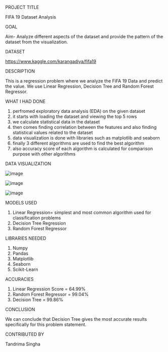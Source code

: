 PROJECT TITLE

FIFA 19 Dataset Analysis

GOAL

Aim- Analyze different aspects of the dataset and provide the pattern of the dataset from the visualization.

DATASET

https://www.kaggle.com/karangadiya/fifa19

DESCRIPTION

This is a regression problem where we analyze the FiFA 19 Data and predict the value. We use Linear Regression, Decision Tree  and Random Forest Regressor.

WHAT I HAD DONE

1. perfromed exploratory data analysis (EDA) on the given dataset
2. it starts with loading the dataset and viewing the top 5 rows
3. we calculate statistical data in the dataset
4. then comes finding correlation between the features and also finding statistical values related to the dataset
5. data visualization is done with libraries such as matplotlib and seaborn
6. finally 3 different algorithms are used to find the best algorithm 
7. also accuracy score of each algorithm is calculated for comparison purpose with other algorithms

 DATA VISUALIZATION

![image](https://user-images.githubusercontent.com/78292851/154267611-e086ea34-8c1a-4d24-98df-9c5a2df7d4ed.png)

![image](https://user-images.githubusercontent.com/78292851/154267654-ce055236-da81-4c77-ab20-e1bab346746a.png)

![image](https://user-images.githubusercontent.com/78292851/154267682-5b640296-d9ec-4815-bc96-5d7db0ab9c7e.png)



MODELS USED

1. Linear Regression= simplest and most common algorithm used for classification problems
2. Decision Tree Regression
3. Random Forest Regressor


LIBRARIES NEEDED

1. Numpy
2. Pandas
3. Matplotlib
4. Seaborn
5. Scikit-Learn

ACCURACIES

1. Linear Regression Score = 64.99%
2. Random Forest Regressor = 99.04%
3. Decision Tree  = 99.86%

CONCLUSION

We can conclude that Decision Tree gives the most accurate results specifically for this problem statement.

CONTRIBUTED BY

Tandrima Singha


